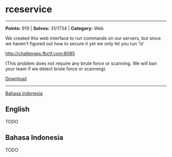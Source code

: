 # rceservice
---
**Points:** 919 | **Solves:** 31/1734 | **Category:** Web

We created this web interface to run commands on our servers, but since we haven't figured out how to secure it yet we only let you run 'ls'

http://challenges.fbctf.com:8085

(This problem does not require any brute force or scanning. We will ban your team if we detect brute force or scanning).

[Download](rceservice.tar.gz)

---

[Bahasa Indonesia](#bahasa-indonesia)

## English
TODO


## Bahasa Indonesia
TODO

